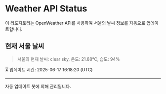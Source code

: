 
# Weather API Status

이 리포지토리는 OpenWeather API를 사용하여 서울의 날씨 정보를 자동으로 업데이트합니다.

## 현재 서울 날씨
> 서울의 현재 날씨: clear sky, 온도: 21.88°C, 습도: 94%

⏳ 업데이트 시간: 2025-06-17 16:18:20 (UTC)

---
자동 업데이트 봇에 의해 관리됩니다.

